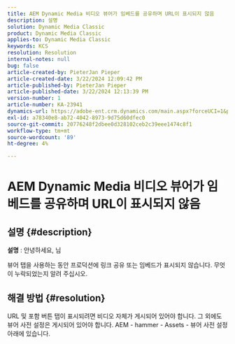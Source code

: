 ```yaml
---
title: AEM Dynamic Media 비디오 뷰어가 임베드를 공유하며 URL이 표시되지 않음
description: 설명
solution: Dynamic Media Classic
product: Dynamic Media Classic
applies-to: Dynamic Media Classic
keywords: KCS
resolution: Resolution
internal-notes: null
bug: false
article-created-by: PieterJan Pieper
article-created-date: 3/22/2024 12:09:42 PM
article-published-by: PieterJan Pieper
article-published-date: 3/22/2024 12:13:39 PM
version-number: 1
article-number: KA-23941
dynamics-url: https://adobe-ent.crm.dynamics.com/main.aspx?forceUCI=1&pagetype=entityrecord&etn=knowledgearticle&id=c851a20d-45e8-ee11-904d-6045bd006295
exl-id: a78340e8-ab72-4042-8973-9d75d60dfec0
source-git-commit: 20776248f2dbee0d328102ceb2c39eee1474c8f1
workflow-type: tm+mt
source-wordcount: '89'
ht-degree: 4%

---
```


# AEM Dynamic Media 비디오 뷰어가 임베드를 공유하며 URL이 표시되지 않음

## 설명 {#description}


<b>설명</b> : 안녕하세요, 님

뷰어 탭을 사용하는 동안 프로덕션에 링크 공유 또는 임베드가 표시되지 않습니다. 무엇이 누락되었는지 알려 주십시오.


## 해결 방법 {#resolution}


URL 및 포함 버튼 탭이 표시되려면 비디오 자체가 게시되어 있어야 합니다. 그 외에도 뷰어 사전 설정은 게시되어 있어야 합니다. AEM - hammer - Assets - 뷰어 사전 설정 아래에 있습니다.
